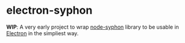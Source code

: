 # electron-syphon

**WIP**: A very early project to wrap [node-syphon](https://github.com/benoitlahoz/node-syphon) library to be usable in [Electron](https://github.com/electron/electron) in the simpliest way.
